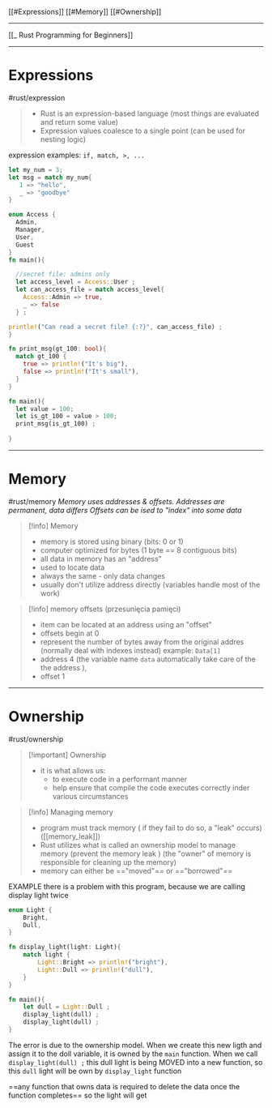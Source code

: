 [[#Expressions]]
[[#Memory]]
[[#Ownership]]


---
[[_ Rust Programming for Beginners]]

---
# Expressions
#rust/expression 
>- Rust is an expression-based language (most things are evaluated and return some value)
>- Expression values coalesce to a single point (can be used for nesting logic)

expression examples:
`if, match, >, ...`
```rust
let my_num = 3; 
let msg = match my_num{
   1 => "hello",
   _ => "goodbye"
}
```

```rust
enum Access {
  Admin,
  Manager,
  User,
  Guest
}
fn main(){

  //secret file: admins only
  let access_level = Access::User ;
  let can_access_file = match access_level{
    Access::Admin => true,
    _ => false
  } ;

println!("Can read a secret file? {:?}", can_access_file) ;
}
```


```rust
fn print_msg(gt_100: bool){
  match gt_100 {
    true => println!("It's big"),
    false => println!("It's small"),
  }
}

fn main(){
  let value = 100;
  let is_gt_100 = value > 100;
  print_msg(is_gt_100) ;
  
}

```


---
# Memory
#rust/memory 
*Memory uses addresses  & offsets.
Addresses are permanent, data differs
Offsets can be ised to "index" into some data*

>[!info] Memory
> - memory is stored using binary (bits: 0 or 1)
> - computer optimized for bytes (1 byte == 8 contiguous bits)
> -  all data in memory has an "address" 
> 	- used to locate data
> 	- always the same - only data changes
> - usually don't utilize address directly (variables handle most of the work)
>

>[!info] memory offsets (przesunięcia pamięci)
>	- item can be located at an address using an "offset"
>	- offsets begin at 0
>	- represent the number of bytes away from the original addres (normally deal with indexes instead)
>example:
>`Data[1]` 
>	-	address 4 (the variable name `data` automatically take care of the the address ),
>	- offset 1




-------------
# Ownership
#rust/ownership 

>[!important] Ownership
>- it is what allows us:
>	- to execute code in a performant manner
>	- help ensure that compile the code executes correctly inder various circumstances


>[!info] Managing memory
>	- program must track memory  ( if they fail to do so, a "leak" occurs) ([[memory_leak]])
>	- Rust utilizes what is called an ownership model to manage memory (prevent the memory leak ) (the "owner" of memory is responsible for cleaning up the memory)
>	- memory can either be =="moved"== or =="borrowed"==

EXAMPLE
there is a problem with this program, because we are calling display light twice
```rust
enum Light {
	Bright,
	Dull,
}

fn display_light(light: Light){
	match light {
		Light::Bright => println!("bright"),
		Light::Dull => println!("dull"),
	}
}

fn main(){
	let dull = Light::Dull ;
	display_light(dull) ;
	display_light(dull) ;
}
```
The error is due to the ownership model. 
When we create this new ligth and assign it to the doll variable, it is owned by the `main` function.
When we call `display_light(dull) ;` this dull light is being MOVED into a new function, so this `dull` light will be own by `display_light` function

==any function that owns data is required to delete the data once the function completes== so
the light will get


















